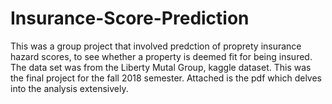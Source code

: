 # Insurance-Score-Prediction
This was a group project that involved predction of proprety insurance hazard scores, to see whether a property is deemed fit for being insured. 
The data set was from the Liberty Mutal Group, kaggle dataset. 
This was the final project for the fall 2018 semester. Attached is the pdf which delves
into the analysis extensively.
